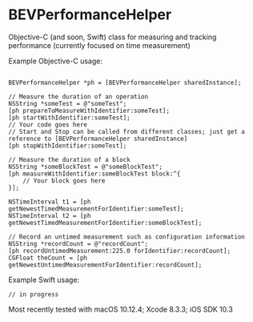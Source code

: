 BEVPerformanceHelper
====================

Objective-C (and soon, Swift) class for measuring and tracking performance (currently focused on time measurement)

Example Objective-C usage:

```

BEVPerformanceHelper *ph = [BEVPerformanceHelper sharedInstance];

// Measure the duration of an operation
NSString *someTest = @"someTest";
[ph prepareToMeasureWithIdentifier:someTest];
[ph startWithIdentifier:someTest];
// Your code goes here
// Start and Stop can be called from different classes; just get a reference to [BEVPerformanceHelper sharedInstance]
[ph stopWithIdentifier:someTest];

// Measure the duration of a block
NSString *someBlockTest = @"someBlockTest";
[ph measureWithIdentifier:someBlockTest block:^{
    // Your block goes here
}];

NSTimeInterval t1 = [ph getNewestTimedMeasurementForIdentifier:someTest];
NSTimeInterval t2 = [ph getNewestTimedMeasurementForIdentifier:someBlockTest];

// Record an untimed measurement such as configuration information
NSString *recordCount = @"recordCount";
[ph recordUntimedMeasurement:225.0 forIdentifier:recordCount];
CGFloat theCount = [ph getNewestUntimedMeasurementForIdentifier:recordCount];
```

Example Swift usage:

```
// in progress
```

Most recently tested with macOS 10.12.4; Xcode 8.3.3; iOS SDK 10.3

